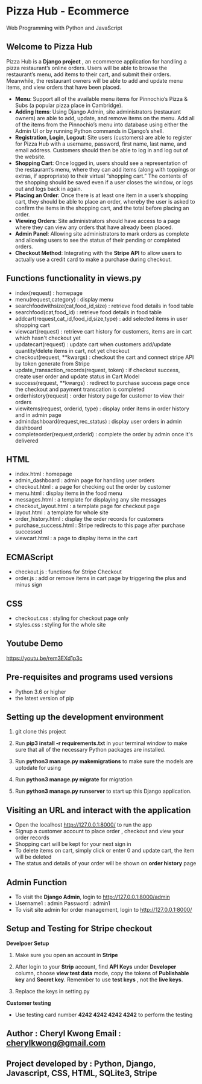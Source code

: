 # Pizza Hub - Ecommerce

Web Programming with Python and JavaScript

## Welcome to Pizza Hub

Pizza Hub is a **Django project** , an ecommerce application for handling a pizza restaurant’s online orders. Users will be able to browse the restaurant’s menu, add items to their cart, and submit their orders. Meanwhile, the restaurant owners will be able to add and update menu items, and view orders that have been placed.

- **Menu**: Support all of the available menu items for Pinnochio’s Pizza & Subs (a popular pizza place in Cambridge).
- **Adding Items**: Using Django Admin, site administrators (restaurant owners) are able to add, update, and remove items on the menu. Add all of the items from the Pinnochio’s menu into database using either the Admin UI or by running Python commands in Django’s shell.
- **Registration, Login, Logout**: Site users (customers) are able to register for Pizza Hub with a username, password, first name, last name, and email address. Customers should then be able to log in and log out of the website.
- **Shopping Cart**: Once logged in, users should see a representation of the restaurant’s menu, where they can add items (along with toppings or extras, if appropriate) to their virtual “shopping cart.” The contents of the shopping should be saved even if a user closes the window, or logs out and logs back in again.
- **Placing an Order**: Once there is at least one item in a user’s shopping cart, they should be able to place an order, whereby the user is asked to confirm the items in the shopping cart, and the total before placing an order.
- **Viewing Orders**: Site administrators should have access to a page where they can view any orders that have already been placed.
- **Admin Panel**: Allowing site administrators to mark orders as complete and allowing users to see the status of their pending or completed orders.
- **Checkout Method**: Integrating with the **Stripe API** to allow users to actually use a credit card to make a purchase during checkout.

## Functions functionality in views.py

- index(request) : homepage
- menu(request,category) : display menu
- searchfoodwithsize(cat,food_id,size) : retrieve food details in food table
- searchfood(cat,food_id) : retrieve food details in food table
- addcart(request,cat_id,food_id,size,type) : add selected items in user shopping cart
- viewcart(request) : retrieve cart history for customers, items are in cart which hasn't checkout yet
- updatecart(request) : update cart when customers add/update quantity/delete items in cart, not yet checkout
- checkout(request, **kwargs) : checkout the cart and connect stripe API by token generate from Stripe
- update_transaction_records(request, token) : if checkout success, create user order and update status in Cart Model
- success(request, **kwargs) : redirect to purchase success page once the checkout and payment transcation is completed
- orderhistory(request) : order history page for customer to view their orders
- viewitems(request, orderid, type) : display order items in order history and in admin page
- admindashboard(request,rec_status) : display user orders in admin dashboard
- completeorder(request,orderid) : complete the order by admin once it's delivered

## HTML

- index.html : homepage
- admin_dashboard : admin page for handling user orders
- checkout.html : a page for checking out the order by customer
- menu.html : display items in the food menu
- messages.html : a template for displaying any site messages
- checkout_layout.html : a template page for checkout page
- layout.html : a template for whole site
- order_history.html : display the order records for customers
- purchase_success.html : Stripe redirects to this page after purchase successed
- viewcart.html : a page to display items in the cart

## ECMAScript

- checkout.js : functions for Stripe Checkout
- order.js : add or remove items in cart page by triggering the plus and minus sign

## CSS

- checkout.css : styling for checkout page only
- styles.css : styling for the whole site

## Youtube Demo

https://youtu.be/rem3EXd1p3c

## Pre-requisites and programs used versions

-  Python 3.6 or higher
-  the latest version of pip

## Setting up the development environment

1. git clone this project

2. Run **pip3 install -r requirements.txt** in your terminal window to make sure that all of the necessary Python packages are installed.

3. Run **python3 manage.py makemigrations** to make sure the models are uptodate for using

4. Run **python3 manage.py migrate** for migration

5. Run **python3 manage.py runserver** to start up this Django application.

## Visiting an URL and interact with the application

- Open the localhost http://127.0.0.1:8000/ to run the app
- Signup a customer account to place order , checkout and view your order records
- Shopping cart will be kept for your next sign in
- To delete items on cart, simply click or enter 0 and update cart, the item will be deleted
- The status and details of your order will be shown on **order history** page

## Admin Function

- To visit the **Django Admin**, login to http://127.0.0.1:8000/admin
- Username1 : admin Password : admin1
- To visit site admin for order management, login to http://127.0.0.1:8000/

## Setup and Testing for Stripe checkout

**Develpoer Setup**

1. Make sure you open an account in **Stripe** 

2. After login to your **Strip** account, find **API Keys** under **Developer** column, choose **view test data** mode, copy the tokens of **Publishable key** and **Secret key**. Remember to use **test keys** , not the **live keys**.

3. Replace the keys in setting.py

**Customer testing**
- Use testing card number **4242 4242 4242 4242** to perform the testing

## Author : Cheryl Kwong  Email : cherylkwong@gmail.com
## Project developed by : Python, Django, Javascript, CSS, HTML, SQLite3, Stripe
